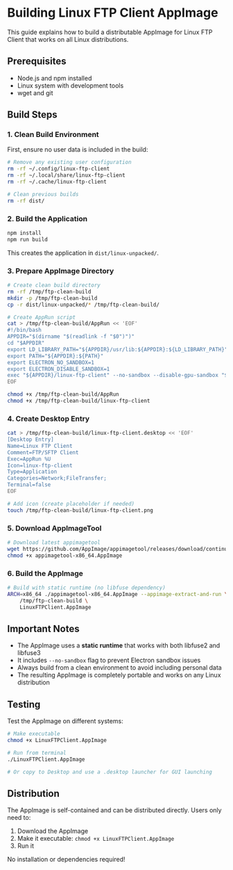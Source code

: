 # Building Linux FTP Client AppImage

This guide explains how to build a distributable AppImage for Linux FTP Client that works on all Linux distributions.

## Prerequisites

- Node.js and npm installed
- Linux system with development tools
- wget and git

## Build Steps

### 1. Clean Build Environment

First, ensure no user data is included in the build:

```bash
# Remove any existing user configuration
rm -rf ~/.config/linux-ftp-client
rm -rf ~/.local/share/linux-ftp-client
rm -rf ~/.cache/linux-ftp-client

# Clean previous builds
rm -rf dist/
```

### 2. Build the Application

```bash
npm install
npm run build
```

This creates the application in `dist/linux-unpacked/`.

### 3. Prepare AppImage Directory

```bash
# Create clean build directory
rm -rf /tmp/ftp-clean-build
mkdir -p /tmp/ftp-clean-build
cp -r dist/linux-unpacked/* /tmp/ftp-clean-build/

# Create AppRun script
cat > /tmp/ftp-clean-build/AppRun << 'EOF'
#!/bin/bash
APPDIR="$(dirname "$(readlink -f "$0")")"
cd "$APPDIR"
export LD_LIBRARY_PATH="${APPDIR}/usr/lib:${APPDIR}:${LD_LIBRARY_PATH}"
export PATH="${APPDIR}:${PATH}"
export ELECTRON_NO_SANDBOX=1
export ELECTRON_DISABLE_SANDBOX=1
exec "${APPDIR}/linux-ftp-client" --no-sandbox --disable-gpu-sandbox "$@"
EOF

chmod +x /tmp/ftp-clean-build/AppRun
chmod +x /tmp/ftp-clean-build/linux-ftp-client
```

### 4. Create Desktop Entry

```bash
cat > /tmp/ftp-clean-build/linux-ftp-client.desktop << 'EOF'
[Desktop Entry]
Name=Linux FTP Client
Comment=FTP/SFTP Client
Exec=AppRun %U
Icon=linux-ftp-client
Type=Application
Categories=Network;FileTransfer;
Terminal=false
EOF

# Add icon (create placeholder if needed)
touch /tmp/ftp-clean-build/linux-ftp-client.png
```

### 5. Download AppImageTool

```bash
# Download latest appimagetool
wget https://github.com/AppImage/appimagetool/releases/download/continuous/appimagetool-x86_64.AppImage
chmod +x appimagetool-x86_64.AppImage
```

### 6. Build the AppImage

```bash
# Build with static runtime (no libfuse dependency)
ARCH=x86_64 ./appimagetool-x86_64.AppImage --appimage-extract-and-run \
    /tmp/ftp-clean-build \
    LinuxFTPClient.AppImage
```

## Important Notes

- The AppImage uses a **static runtime** that works with both libfuse2 and libfuse3
- It includes `--no-sandbox` flag to prevent Electron sandbox issues
- Always build from a clean environment to avoid including personal data
- The resulting AppImage is completely portable and works on any Linux distribution

## Testing

Test the AppImage on different systems:

```bash
# Make executable
chmod +x LinuxFTPClient.AppImage

# Run from terminal
./LinuxFTPClient.AppImage

# Or copy to Desktop and use a .desktop launcher for GUI launching
```

## Distribution

The AppImage is self-contained and can be distributed directly. Users only need to:
1. Download the AppImage
2. Make it executable: `chmod +x LinuxFTPClient.AppImage`
3. Run it

No installation or dependencies required!